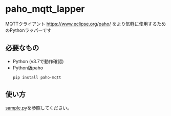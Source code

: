 # paho_mqtt_lapper
MQTTクライアント https://www.eclipse.org/paho/ をより気軽に使用するためのPythonラッパーです

## 必要なもの
- Python (v3.7で動作確認)
- Python版paho
  ```
  pip install paho-mqtt
  ```

## 使い方
[sample.py](/sample.py)を参照してください。
